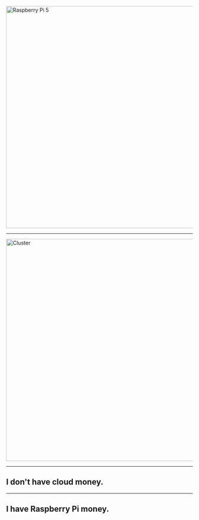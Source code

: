 
<img src="images/pi5.jpg" alt="Raspberry Pi 5" width="600"/>

---

<img src="images/cluster.png" alt="Cluster" width="600"/>

---

## I don't have cloud money.

---

## I have Raspberry Pi money.